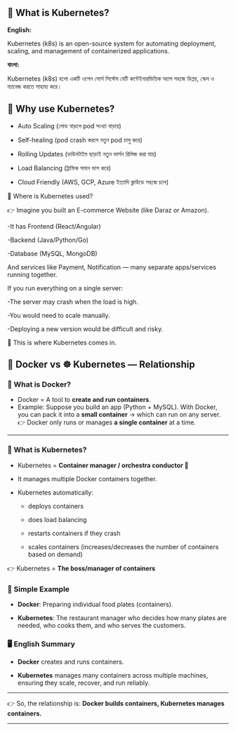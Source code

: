 ## 📘 What is Kubernetes?

**English:**  

Kubernetes (k8s) is an open-source system for automating deployment, scaling, and management of containerized applications.  

**বাংলা:**  

Kubernetes (k8s) হলো একটি ওপেন সোর্স সিস্টেম যেটি কন্টেইনারভিত্তিক অ্যাপ সহজে ডিপ্লয়, স্কেল ও ম্যানেজ করতে সাহায্য করে।  


## 🚀 Why use Kubernetes?

- Auto Scaling (লোড বাড়লে pod সংখ্যা বাড়ায়)

- Self-healing (pod crash করলে নতুন pod চালু করে)  

- Rolling Updates (ডাউনটাইম ছাড়াই নতুন ভার্সন রিলিজ করা যায়)

- Load Balancing (ট্রাফিক সমান ভাগ করে)  

- Cloud Friendly (AWS, GCP, Azure ইত্যাদি ক্লাউডে সহজে চলে)

🎯 Where is Kubernetes used?

👉 Imagine you built an E-commerce Website (like Daraz or Amazon).

-It has Frontend (React/Angular)

-Backend (Java/Python/Go)

-Database (MySQL, MongoDB)

And services like Payment, Notification — many separate apps/services running together.

If you run everything on a single server:

-The server may crash when the load is high.

-You would need to scale manually.

-Deploying a new version would be difficult and risky.

🔹 This is where Kubernetes comes in.



## 🐳 Docker vs ☸️ Kubernetes — Relationship

### 🔹 What is Docker?

* Docker = A tool to **create and run containers**.
* Example: Suppose you build an app (Python + MySQL). With Docker, you can pack it into a **small container** → which can run on any server.
  👉 Docker only runs or manages **a single container** at a time.

---

### 🔹 What is Kubernetes?

* Kubernetes = **Container manager / orchestra conductor 🎻**

* It manages multiple Docker containers together.

* Kubernetes automatically:

  * deploys containers

  * does load balancing

  * restarts containers if they crash

  * scales containers (increases/decreases the number of containers based on demand)

👉 Kubernetes = **The boss/manager of containers**

### 🎯 Simple Example

* **Docker**: Preparing individual food plates (containers).

* **Kubernetes**: The restaurant manager who decides how many plates are needed, who cooks them, and who serves the customers.



### 🖥️ English Summary

* **Docker** creates and runs containers.

* **Kubernetes** manages many containers across multiple machines, ensuring they scale, recover, and run reliably.

---

👉 So, the relationship is: **Docker builds containers, Kubernetes manages containers.**

---


